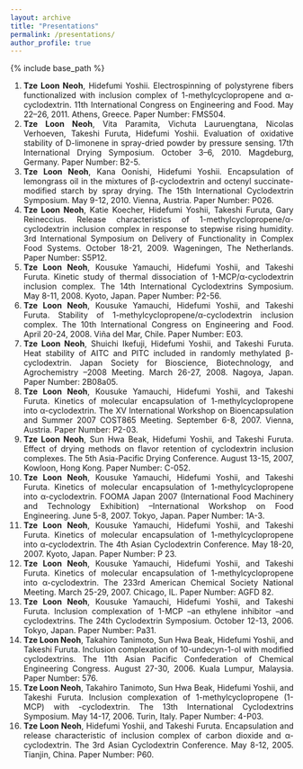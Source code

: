 ```yaml
---
layout: archive
title: "Presentations"
permalink: /presentations/
author_profile: true
---
```


{% include base_path %}

1. <div style="text-align: justify;"><strong>Tze Loon Neoh</strong>, Hidefumi Yoshii. Electrospinning of polystyrene fibers functionalized with inclusion complex of 1-methylcyclopropene and α-cyclodextrin. 11th International Congress on Engineering and Food. May 22–26, 2011. Athens, Greece. Paper Number: FMS504.</div>
2. <div style="text-align: justify;"><strong>Tze Loon Neoh</strong>, Vita Paramita, Vichuta Lauruengtana, Nicolas Verhoeven, Takeshi Furuta, Hidefumi Yoshii. Evaluation of oxidative stability of D-limonene in spray-dried powder by pressure sensing. 17th International Drying Symposium. October 3–6, 2010. Magdeburg, Germany. Paper Number: B2-5.</div>
3. <div style="text-align: justify;"><strong>Tze Loon Neoh</strong>, Kana Oonishi, Hidefumi Yoshii. Encapsulation of lemongrass oil in the mixtures of β-cyclodextrin and octenyl succinate-modified starch by spray drying. The 15th International Cyclodextrin Symposium. May 9-12, 2010. Vienna, Austria. Paper Number: P026.</div>
4. <div style="text-align: justify;"><strong>Tze Loon Neoh</strong>, Katie Koecher, Hidefumi Yoshii, Takeshi Furuta, Gary Reineccius. Release characteristics of 1-methylcyclopropene/α-cyclodextrin inclusion complex in response to stepwise rising humidity. 3rd International Symposium on Delivery of Functionality in Complex Food Systems. October 18-21, 2009. Wageningen, The Netherlands. Paper Number: S5P12.</div>
5. <div style="text-align: justify;"><strong>Tze Loon Neoh</strong>, Kousuke Yamauchi, Hidefumi Yoshii, and Takeshi Furuta. Kinetic study of thermal dissociation of 1-MCP/α-cyclodextrin inclusion complex. The 14th International Cyclodextrins Symposium. May 8-11, 2008. Kyoto, Japan. Paper Number: P2-56.</div>
6. <div style="text-align: justify;"><strong>Tze Loon Neoh</strong>, Kousuke Yamauchi, Hidefumi Yoshii, and Takeshi Furuta. Stability of 1-methylcyclopropene/α-cyclodextrin inclusion complex. The 10th International Congress on Engineering and Food. April 20-24, 2008. Viña del Mar, Chile. Paper Number: E03.</div>
7. <div style="text-align: justify;"><strong>Tze Loon Neoh</strong>, Shuichi Ikefuji, Hidefumi Yoshii, and Takeshi Furuta. Heat stability of AITC and PITC included in randomly methylated β-cyclodextrin. Japan Society for Bioscience, Biotechnology, and Agrochemistry –2008 Meeting. March 26-27, 2008. Nagoya, Japan. Paper Number: 2B08a05.</div>
8. <div style="text-align: justify;"><strong>Tze Loon Neoh</strong>, Kousuke Yamauchi, Hidefumi Yoshii, and Takeshi Furuta. Kinetics of molecular encapsulation of 1-methylcyclopropene into α-cyclodextrin. The XV International Workshop on Bioencapsulation and Summer 2007 COST865 Meeting. September 6-8, 2007. Vienna, Austria. Paper Number: P2-03.</div>
9. <div style="text-align: justify;"><strong>Tze Loon Neoh</strong>, Sun Hwa Beak, Hidefumi Yoshii, and Takeshi Furuta. Effect of drying methods on flavor retention of cyclodextrin inclusion complexes. The 5th Asia-Pacific Drying Conference. August 13-15, 2007, Kowloon, Hong Kong. Paper Number: C-052.</div>
10. <div style="text-align: justify;"><strong>Tze Loon Neoh</strong>, Kousuke Yamauchi, Hidefumi Yoshii, and Takeshi Furuta. Kinetics of molecular encapsulation of 1-methylcyclopropene into α-cyclodextrin. FOOMA Japan 2007 (International Food Machinery and Technology Exhibition) –International Workshop on Food Engineering. June 5-8, 2007. Tokyo, Japan. Paper Number: 1A-3.</div>
11. <div style="text-align: justify;"><strong>Tze Loon Neoh</strong>, Kousuke Yamauchi, Hidefumi Yoshii, and Takeshi Furuta. Kinetics of molecular encapsulation of 1-methylcyclopropene into α-cyclodextrin. The 4th Asian Cyclodextrin Conference. May 18-20, 2007. Kyoto, Japan. Paper Number: P 23.</div>
12. <div style="text-align: justify;"><strong>Tze Loon Neoh</strong>, Kousuke Yamauchi, Hidefumi Yoshii, and Takeshi Furuta. Kinetics of molecular encapsulation of 1-methylcyclopropene into α-cyclodextrin. The 233rd American Chemical Society National Meeting. March 25-29, 2007. Chicago, IL. Paper Number: AGFD 82.</div>
13. <div style="text-align: justify;"><strong>Tze Loon Neoh</strong>, Kousuke Yamauchi, Hidefumi Yoshii, and Takeshi Furuta. Inclusion complexation of 1-MCP –an ethylene inhibitor –and cyclodextrins. The 24th Cyclodextrin Symposium. October 12-13, 2006. Tokyo, Japan. Paper Number: Pa31.</div>
14. <div style="text-align: justify;"><strong>Tze Loon Neoh</strong>, Takahiro Tanimoto, Sun Hwa Beak, Hidefumi Yoshii, and Takeshi Furuta. Inclusion complexation of 10-undecyn-1-ol with modified cyclodextrins. The 11th Asian Pacific Confederation of Chemical Engineering Congress. August 27-30, 2006. Kuala Lumpur, Malaysia. Paper Number: 576.</div>
15. <div style="text-align: justify;"><strong>Tze Loon Neoh</strong>, Takahiro Tanimoto, Sun Hwa Beak, Hidefumi Yoshii, and Takeshi Furuta. Inclusion complexation of 1-methylcyclopropene (1-MCP) with -cyclodextrin. The 13th International Cyclodextrins Symposium. May 14-17, 2006. Turin, Italy. Paper Number: 4-P03.</div>
16. <div style="text-align: justify;"><strong>Tze Loon Neoh</strong>, Hidefumi Yoshii, and Takeshi Furuta. Encapsulation and release characteristic of inclusion complex of carbon dioxide and α-cyclodextrin. The 3rd Asian Cyclodextrin Conference. May 8-12, 2005. Tianjin, China. Paper Number: P60.</div>

